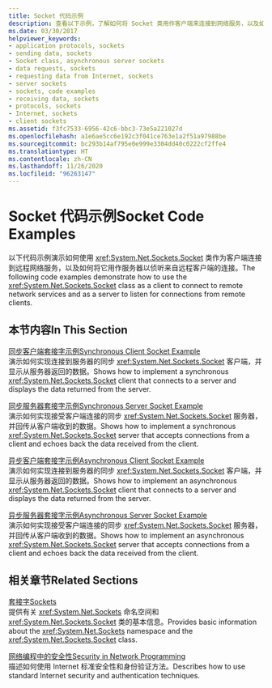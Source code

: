 ```yaml
---
title: Socket 代码示例
description: 查看以下示例，了解如何将 Socket 类用作客户端来连接到网络服务，以及如何将它用作服务器来侦听来自客户端的连接。
ms.date: 03/30/2017
helpviewer_keywords:
- application protocols, sockets
- sending data, sockets
- Socket class, asynchronous server sockets
- data requests, sockets
- requesting data from Internet, sockets
- server sockets
- sockets, code examples
- receiving data, sockets
- protocols, sockets
- Internet, sockets
- client sockets
ms.assetid: f3fc7533-6956-42c6-bbc3-73e5a221027d
ms.openlocfilehash: a1e6ae5cc6e192c3f041ce763e1a2f51a97988be
ms.sourcegitcommit: bc293b14af795e0e999e3304dd40c0222cf2ffe4
ms.translationtype: HT
ms.contentlocale: zh-CN
ms.lasthandoff: 11/26/2020
ms.locfileid: "96263147"
---
```

# <a name="socket-code-examples"></a><span data-ttu-id="ec395-103">Socket 代码示例</span><span class="sxs-lookup"><span data-stu-id="ec395-103">Socket Code Examples</span></span>

<span data-ttu-id="ec395-104">以下代码示例演示如何使用 <xref:System.Net.Sockets.Socket> 类作为客户端连接到远程网络服务，以及如何将它用作服务器以侦听来自远程客户端的连接。</span><span class="sxs-lookup"><span data-stu-id="ec395-104">The following code examples demonstrate how to use the <xref:System.Net.Sockets.Socket> class as a client to connect to remote network services and as a server to listen for connections from remote clients.</span></span>  
  
## <a name="in-this-section"></a><span data-ttu-id="ec395-105">本节内容</span><span class="sxs-lookup"><span data-stu-id="ec395-105">In This Section</span></span>  

 [<span data-ttu-id="ec395-106">同步客户端套接字示例</span><span class="sxs-lookup"><span data-stu-id="ec395-106">Synchronous Client Socket Example</span></span>](synchronous-client-socket-example.md)  
 <span data-ttu-id="ec395-107">演示如何实现连接到服务器的同步 <xref:System.Net.Sockets.Socket> 客户端，并显示从服务器返回的数据。</span><span class="sxs-lookup"><span data-stu-id="ec395-107">Shows how to implement a synchronous <xref:System.Net.Sockets.Socket> client that connects to a server and displays the data returned from the server.</span></span>  
  
 [<span data-ttu-id="ec395-108">同步服务器套接字示例</span><span class="sxs-lookup"><span data-stu-id="ec395-108">Synchronous Server Socket Example</span></span>](synchronous-server-socket-example.md)  
 <span data-ttu-id="ec395-109">演示如何实现接受客户端连接的同步 <xref:System.Net.Sockets.Socket> 服务器，并回传从客户端收到的数据。</span><span class="sxs-lookup"><span data-stu-id="ec395-109">Shows how to implement a synchronous <xref:System.Net.Sockets.Socket> server that accepts connections from a client and echoes back the data received from the client.</span></span>  
  
 [<span data-ttu-id="ec395-110">异步客户端套接字示例</span><span class="sxs-lookup"><span data-stu-id="ec395-110">Asynchronous Client Socket Example</span></span>](asynchronous-client-socket-example.md)  
 <span data-ttu-id="ec395-111">演示如何实现连接到服务器的同步 <xref:System.Net.Sockets.Socket> 客户端，并显示从服务器返回的数据。</span><span class="sxs-lookup"><span data-stu-id="ec395-111">Shows how to implement an asynchronous <xref:System.Net.Sockets.Socket> client that connects to a server and displays the data returned from the server.</span></span>  
  
 [<span data-ttu-id="ec395-112">异步服务器套接字示例</span><span class="sxs-lookup"><span data-stu-id="ec395-112">Asynchronous Server Socket Example</span></span>](asynchronous-server-socket-example.md)  
 <span data-ttu-id="ec395-113">演示如何实现接受客户端连接的同步 <xref:System.Net.Sockets.Socket> 服务器，并回传从客户端收到的数据。</span><span class="sxs-lookup"><span data-stu-id="ec395-113">Shows how to implement an asynchronous <xref:System.Net.Sockets.Socket> server that accepts connections from a client and echoes back the data received from the client.</span></span>  
  
## <a name="related-sections"></a><span data-ttu-id="ec395-114">相关章节</span><span class="sxs-lookup"><span data-stu-id="ec395-114">Related Sections</span></span>  

 [<span data-ttu-id="ec395-115">套接字</span><span class="sxs-lookup"><span data-stu-id="ec395-115">Sockets</span></span>](sockets.md)  
 <span data-ttu-id="ec395-116">提供有关 <xref:System.Net.Sockets> 命名空间和 <xref:System.Net.Sockets.Socket> 类的基本信息。</span><span class="sxs-lookup"><span data-stu-id="ec395-116">Provides basic information about the <xref:System.Net.Sockets> namespace and the <xref:System.Net.Sockets.Socket> class.</span></span>  
  
 [<span data-ttu-id="ec395-117">网络编程中的安全性</span><span class="sxs-lookup"><span data-stu-id="ec395-117">Security in Network Programming</span></span>](security-in-network-programming.md)  
 <span data-ttu-id="ec395-118">描述如何使用 Internet 标准安全性和身份验证方法。</span><span class="sxs-lookup"><span data-stu-id="ec395-118">Describes how to use standard Internet security and authentication techniques.</span></span>
